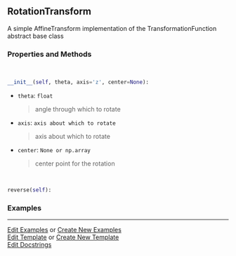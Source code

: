 ## <a id="McUtils.Coordinerds.CoordinateTransformations.RotationTransform.RotationTransform">RotationTransform</a>
A simple AffineTransform implementation of the TransformationFunction abstract base class

### Properties and Methods
<a id="McUtils.Coordinerds.CoordinateTransformations.RotationTransform.RotationTransform.__init__" class="docs-object-method">&nbsp;</a>
```python
__init__(self, theta, axis='z', center=None): 
```

- `theta`: `float`
    >angle through which to rotate
- `axis`: `axis about which to rotate`
    >axis about which to rotate
- `center`: `None or np.array`
    >center point for the rotation

<a id="McUtils.Coordinerds.CoordinateTransformations.RotationTransform.RotationTransform.reverse" class="docs-object-method">&nbsp;</a>
```python
reverse(self): 
```

### Examples


___

[Edit Examples](https://github.com/McCoyGroup/References/edit/gh-pages/Documentation/examples/McUtils/Coordinerds/CoordinateTransformations/RotationTransform/RotationTransform.md) or 
[Create New Examples](https://github.com/McCoyGroup/References/new/gh-pages/?filename=Documentation/examples/McUtils/Coordinerds/CoordinateTransformations/RotationTransform/RotationTransform.md) <br/>
[Edit Template](https://github.com/McCoyGroup/References/edit/gh-pages/Documentation/templates/McUtils/Coordinerds/CoordinateTransformations/RotationTransform/RotationTransform.md) or 
[Create New Template](https://github.com/McCoyGroup/References/new/gh-pages/?filename=Documentation/templates/McUtils/Coordinerds/CoordinateTransformations/RotationTransform/RotationTransform.md) <br/>
[Edit Docstrings](https://github.com/McCoyGroup/McUtils/edit/master/Coordinerds/CoordinateTransformations/RotationTransform.py?message=Update%20Docs)
